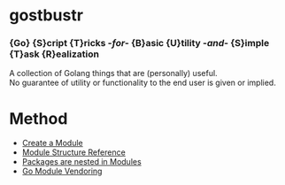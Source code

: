 # gostbustr
### {Go} {S}cript {T}ricks -*for*- {B}asic {U}tility -*and*- {S}imple {T}ask {R}ealization
A collection of Golang things that are (personally) useful.  
No guarantee of utility or functionality to the end user is given or implied.

# Method
* [Create a Module](https://blog.golang.org/migrating-to-go-modules)
* [Module Structure Reference](https://eli.thegreenplace.net/2019/simple-go-project-layout-with-modules/)
* [Packages are nested in Modules](https://golangbyexample.com/package-vs-module-golang/)
* [Go Module Vendoring](https://stackoverflow.com/a/61547800)
